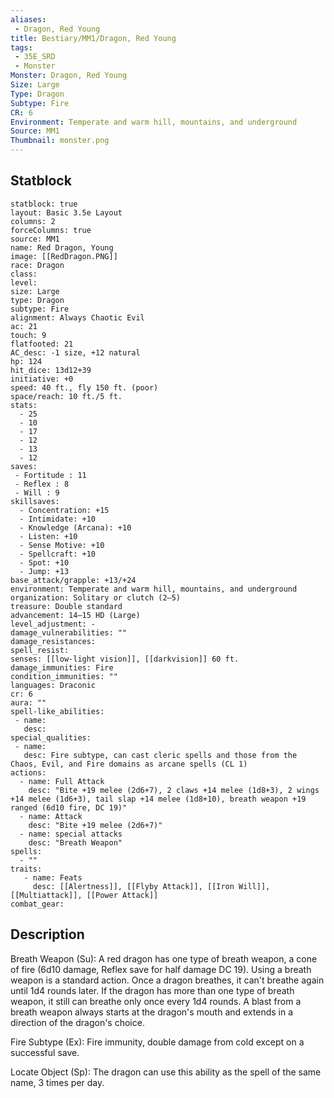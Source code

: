 ```yaml
---
aliases:
 - Dragon, Red Young
title: Bestiary/MM1/Dragon, Red Young
tags:
 - 35E_SRD
 - Monster
Monster: Dragon, Red Young
Size: Large
Type: Dragon
Subtype: Fire
CR: 6
Environment: Temperate and warm hill, mountains, and underground
Source: MM1
Thumbnail: monster.png
---
```


## Statblock

```statblock
statblock: true
layout: Basic 3.5e Layout
columns: 2
forceColumns: true
source: MM1 
name: Red Dragon, Young
image: [[RedDragon.PNG]]
race: Dragon
class: 
level: 
size: Large
type: Dragon
subtype: Fire
alignment: Always Chaotic Evil
ac: 21
touch: 9
flatfooted: 21
AC_desc: -1 size, +12 natural
hp: 124
hit_dice: 13d12+39
initiative: +0
speed: 40 ft., fly 150 ft. (poor)
space/reach: 10 ft./5 ft.
stats:
  - 25
  - 10
  - 17
  - 12
  - 13
  - 12
saves:
 - Fortitude : 11
 - Reflex : 8
 - Will : 9
skillsaves:
  - Concentration: +15
  - Intimidate: +10
  - Knowledge (Arcana): +10
  - Listen: +10
  - Sense Motive: +10
  - Spellcraft: +10
  - Spot: +10
  - Jump: +13
base_attack/grapple: +13/+24
environment: Temperate and warm hill, mountains, and underground
organization: Solitary or clutch (2–5)
treasure: Double standard
advancement: 14–15 HD (Large)
level_adjustment: -
damage_vulnerabilities: ""
damage_resistances: 
spell_resist: 
senses: [[low-light vision]], [[darkvision]] 60 ft.
damage_immunities: Fire
condition_immunities: ""
languages: Draconic
cr: 6
aura: ""
spell-like_abilities:
 - name: 
   desc: 
special_qualities:
 - name:
   desc: Fire subtype, can cast cleric spells and those from the Chaos, Evil, and Fire domains as arcane spells (CL 1)
actions:
  - name: Full Attack
    desc: "Bite +19 melee (2d6+7), 2 claws +14 melee (1d8+3), 2 wings +14 melee (1d6+3), tail slap +14 melee (1d8+10), breath weapon +19 ranged (6d10 fire, DC 19)"
  - name: Attack
    desc: "Bite +19 melee (2d6+7)"
  - name: special attacks
    desc: "Breath Weapon"
spells:
  - ""
traits:
   - name: Feats
     desc: [[Alertness]], [[Flyby Attack]], [[Iron Will]], [[Multiattack]], [[Power Attack]]
combat_gear:  
```

## Description






Breath Weapon (Su): A red dragon has one type of breath weapon, a cone of fire (6d10 damage, Reflex save for half damage DC 19). Using a breath weapon is a standard action. Once a dragon breathes, it can't breathe again until 1d4 rounds later. If the dragon has more than one type of breath weapon, it still can breathe only once every 1d4 rounds. A blast from a breath weapon always starts at the dragon's mouth and extends in a direction of the dragon's choice.

Fire Subtype (Ex): Fire immunity, double damage from cold except on a successful save.

Locate Object (Sp): The dragon can use this ability as the spell of the same name, 3 times per day.